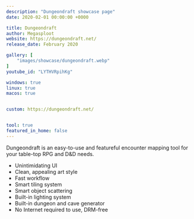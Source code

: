 ```yaml
---
description: "Dungeondraft showcase page"
date: 2020-02-01 00:00:00 +0000

title: Dungeondraft
author: Megasploot
website: https://dungeondraft.net/
release_date: February 2020

gallery: [
	"images/showcase/dungeondraft.webp"
]
youtube_id: "LYTHVRpihKg"

windows: true
linux: true
macos: true


custom: https://dungeondraft.net/


tool: true
featured_in_home: false
---
```


<p>
  Dungeondraft is an easy-to-use and featureful encounter mapping tool for your
  table-top RPG and D&D needs.
</p>
<ul>
  <li>Unintimidating UI</li>
  <li>Clean, appealing art style</li>
  <li>Fast workflow</li>
  <li>Smart tiling system</li>
  <li>Smart object scattering</li>
  <li>Built-in lighting system</li>
  <li>Built-in dungeon and cave generator</li>
  <li>No Internet required to use, DRM-free</li>
</ul>
